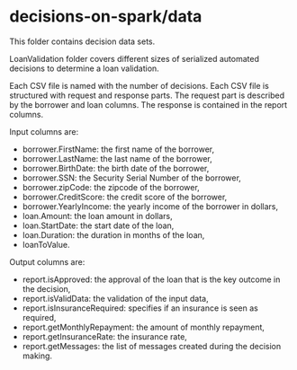 # decisions-on-spark/data
This folder contains decision data sets.

LoanValidation folder covers different sizes of serialized automated decisions to determine a loan validation.

Each CSV file is named with the number of decisions.
Each CSV file is structured with request and response parts. The request part is described by the borrower and loan columns.
The response is contained in the report columns.

Input columns are:
* borrower.FirstName: the first name of the borrower,
* borrower.LastName: the last name of the borrower, 
* borrower.BirthDate: the birth date of the borrower, 
* borrower.SSN: the Security Serial Number of the borrower, 
* borrower.zipCode: the zipcode of the borrower, 
* borrower.CreditScore: the credit score of the borrower, 
* borrower.YearlyIncome: the yearly income of the borrower in dollars, 
* loan.Amount: the loan amount in dollars, 
* loan.StartDate: the start date of the loan, 
* loan.Duration: the duration in months of the loan, 
* loanToValue.

Output columns are:
* report.isApproved: the approval of the loan that is the key outcome in the decision, 
* report.isValidData: the validation of the input data, 
* report.isInsuranceRequired: specifies if an insurance is seen as required, 
* report.getMonthlyRepayment: the amount of monthly repayment, 
* report.getInsuranceRate: the insurance rate, 
* report.getMessages: the list of messages created during the decision making. 
